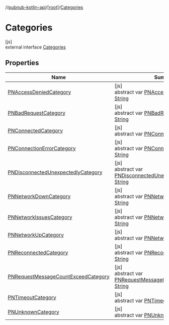 //[pubnub-kotlin-api](../../../index.md)/[[root]](../index.md)/[Categories](index.md)

# Categories

[js]\
external interface [Categories](index.md)

## Properties

| Name | Summary |
|---|---|
| [PNAccessDeniedCategory](-p-n-access-denied-category.md) | [js]<br>abstract var [PNAccessDeniedCategory](-p-n-access-denied-category.md): [String](https://kotlinlang.org/api/core/kotlin-stdlib/kotlin/-string/index.html) |
| [PNBadRequestCategory](-p-n-bad-request-category.md) | [js]<br>abstract var [PNBadRequestCategory](-p-n-bad-request-category.md): [String](https://kotlinlang.org/api/core/kotlin-stdlib/kotlin/-string/index.html) |
| [PNConnectedCategory](-p-n-connected-category.md) | [js]<br>abstract var [PNConnectedCategory](-p-n-connected-category.md): [String](https://kotlinlang.org/api/core/kotlin-stdlib/kotlin/-string/index.html) |
| [PNConnectionErrorCategory](-p-n-connection-error-category.md) | [js]<br>abstract var [PNConnectionErrorCategory](-p-n-connection-error-category.md): [String](https://kotlinlang.org/api/core/kotlin-stdlib/kotlin/-string/index.html) |
| [PNDisconnectedUnexpectedlyCategory](-p-n-disconnected-unexpectedly-category.md) | [js]<br>abstract var [PNDisconnectedUnexpectedlyCategory](-p-n-disconnected-unexpectedly-category.md): [String](https://kotlinlang.org/api/core/kotlin-stdlib/kotlin/-string/index.html) |
| [PNNetworkDownCategory](-p-n-network-down-category.md) | [js]<br>abstract var [PNNetworkDownCategory](-p-n-network-down-category.md): [String](https://kotlinlang.org/api/core/kotlin-stdlib/kotlin/-string/index.html) |
| [PNNetworkIssuesCategory](-p-n-network-issues-category.md) | [js]<br>abstract var [PNNetworkIssuesCategory](-p-n-network-issues-category.md): [String](https://kotlinlang.org/api/core/kotlin-stdlib/kotlin/-string/index.html) |
| [PNNetworkUpCategory](-p-n-network-up-category.md) | [js]<br>abstract var [PNNetworkUpCategory](-p-n-network-up-category.md): [String](https://kotlinlang.org/api/core/kotlin-stdlib/kotlin/-string/index.html) |
| [PNReconnectedCategory](-p-n-reconnected-category.md) | [js]<br>abstract var [PNReconnectedCategory](-p-n-reconnected-category.md): [String](https://kotlinlang.org/api/core/kotlin-stdlib/kotlin/-string/index.html) |
| [PNRequestMessageCountExceedCategory](-p-n-request-message-count-exceed-category.md) | [js]<br>abstract var [PNRequestMessageCountExceedCategory](-p-n-request-message-count-exceed-category.md): [String](https://kotlinlang.org/api/core/kotlin-stdlib/kotlin/-string/index.html) |
| [PNTimeoutCategory](-p-n-timeout-category.md) | [js]<br>abstract var [PNTimeoutCategory](-p-n-timeout-category.md): [String](https://kotlinlang.org/api/core/kotlin-stdlib/kotlin/-string/index.html) |
| [PNUnknownCategory](-p-n-unknown-category.md) | [js]<br>abstract var [PNUnknownCategory](-p-n-unknown-category.md): [String](https://kotlinlang.org/api/core/kotlin-stdlib/kotlin/-string/index.html) |
